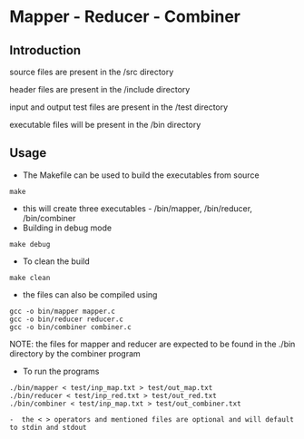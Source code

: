 # Mapper - Reducer - Combiner

## Introduction

source files are present in the /src directory

header files are present in the /include directory

input and output test files are present in the /test directory

executable files will be present in the /bin directory

## Usage

- The Makefile can be used to build the executables from source

```
make
```

   -  this will create three executables - /bin/mapper, /bin/reducer, /bin/combiner
   - Building in debug mode
   ```
   make debug
   ```

- To clean the build

```
make clean
```

- the files can also be compiled using 

```
gcc -o bin/mapper mapper.c
gcc -o bin/reducer reducer.c
gcc -o bin/combiner combiner.c
```

NOTE: the files for mapper and reducer are expected to be found in the ./bin
      directory by the combiner program

- To run the programs

```
./bin/mapper < test/inp_map.txt > test/out_map.txt
./bin/reducer < test/inp_red.txt > test/out_red.txt
./bin/combiner < test/inp_map.txt > test/out_combiner.txt
```
    -  the < > operators and mentioned files are optional and will default to stdin and stdout






